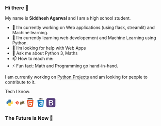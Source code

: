 ### Hi there 👋
My name is **Siddhesh Agarwal** and I am a high school student.
- 🔭 I’m currently working on Web applications (using flask, streamlit) and Machine learning.
- 🌱 I’m currently learning web developement and Machine Learning using Python.
- 🤔 I’m looking for help with Web Apps
- 💬 Ask me about Python 3, Maths
- 📫 How to reach me: 
- ⚡ Fun fact: Math and Programming go hand-in-hand.

I am currently working on [Python Projects](https://github.com/Siddhesh-Agarwal/Python-Projects) and am looking for people to contribute to it.

Tech I know:

<code><img height="30" src="https://raw.githubusercontent.com/github/explore/80688e429a7d4ef2fca1e82350fe8e3517d3494d/topics/python/python.png"></code>
<code><img height="30" src="https://raw.githubusercontent.com/github/explore/80688e429a7d4ef2fca1e82350fe8e3517d3494d/topics/git/git.png"></code>
<code><img height="30" src="https://raw.githubusercontent.com/github/explore/80688e429a7d4ef2fca1e82350fe8e3517d3494d/topics/html/html.png"></code>
<code><img height="30" src="https://raw.githubusercontent.com/github/explore/80688e429a7d4ef2fca1e82350fe8e3517d3494d/topics/css/css.png"></code>
<code><img height="30" 
src="https://raw.githubusercontent.com/github/explore/80688e429a7d4ef2fca1e82350fe8e3517d3494d/topics/bootstrap/bootstrap.png"></code>

### The Future is Now 🤖

<!--
**Siddhesh-Agarwal/Siddhesh-Agarwal** is a ✨ _special_ ✨ repository because its `README.md` (this file) appears on your GitHub profile.

Here are some ideas to get you started:

- 🔭 I’m currently working on ...
- 🌱 I’m currently learning ...
- 👯 I’m looking to collaborate on ...
- 🤔 I’m looking for help with ...
- 💬 Ask me about ...
- 📫 How to reach me: ...
- 😄 Pronouns: ...
- ⚡ Fun fact: ...
-->

